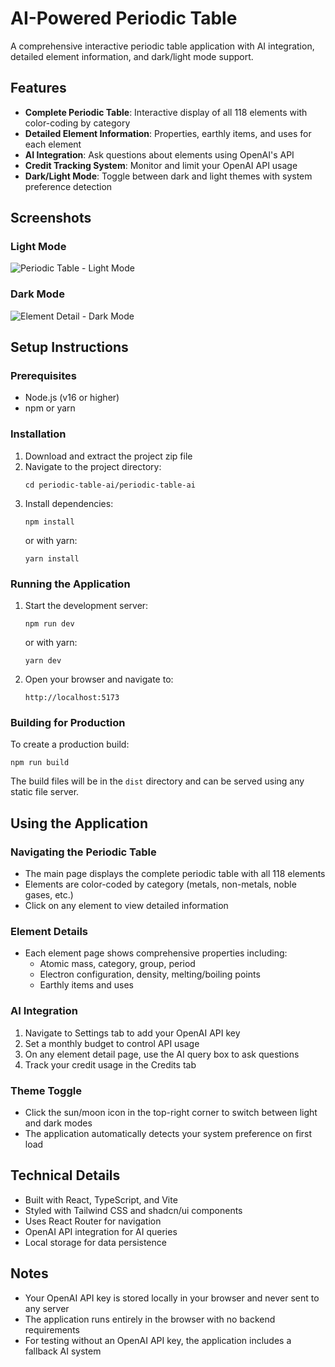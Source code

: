 # AI-Powered Periodic Table

A comprehensive interactive periodic table application with AI integration, detailed element information, and dark/light mode support.

## Features

- **Complete Periodic Table**: Interactive display of all 118 elements with color-coding by category
- **Detailed Element Information**: Properties, earthly items, and uses for each element
- **AI Integration**: Ask questions about elements using OpenAI's API
- **Credit Tracking System**: Monitor and limit your OpenAI API usage
- **Dark/Light Mode**: Toggle between dark and light themes with system preference detection

## Screenshots

### Light Mode
![Periodic Table - Light Mode](https://app.devin.ai/attachments/154939f7-b6a6-47b0-a863-411ed39908a0/localhost_5173_195718.png)

### Dark Mode
![Element Detail - Dark Mode](https://app.devin.ai/attachments/ccfb3cfa-bb3a-4371-8b26-07d57464e351/localhost_5173_195538.png)

## Setup Instructions

### Prerequisites

- Node.js (v16 or higher)
- npm or yarn

### Installation

1. Download and extract the project zip file
2. Navigate to the project directory:
   ```
   cd periodic-table-ai/periodic-table-ai
   ```
3. Install dependencies:
   ```
   npm install
   ```
   or with yarn:
   ```
   yarn install
   ```

### Running the Application

1. Start the development server:
   ```
   npm run dev
   ```
   or with yarn:
   ```
   yarn dev
   ```
2. Open your browser and navigate to:
   ```
   http://localhost:5173
   ```

### Building for Production

To create a production build:
```
npm run build
```

The build files will be in the `dist` directory and can be served using any static file server.

## Using the Application

### Navigating the Periodic Table

- The main page displays the complete periodic table with all 118 elements
- Elements are color-coded by category (metals, non-metals, noble gases, etc.)
- Click on any element to view detailed information

### Element Details

- Each element page shows comprehensive properties including:
  - Atomic mass, category, group, period
  - Electron configuration, density, melting/boiling points
  - Earthly items and uses

### AI Integration

1. Navigate to Settings tab to add your OpenAI API key
2. Set a monthly budget to control API usage
3. On any element detail page, use the AI query box to ask questions
4. Track your credit usage in the Credits tab

### Theme Toggle

- Click the sun/moon icon in the top-right corner to switch between light and dark modes
- The application automatically detects your system preference on first load

## Technical Details

- Built with React, TypeScript, and Vite
- Styled with Tailwind CSS and shadcn/ui components
- Uses React Router for navigation
- OpenAI API integration for AI queries
- Local storage for data persistence

## Notes

- Your OpenAI API key is stored locally in your browser and never sent to any server
- The application runs entirely in the browser with no backend requirements
- For testing without an OpenAI API key, the application includes a fallback AI system
